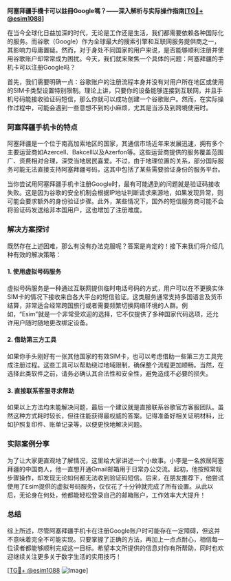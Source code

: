 **阿塞拜疆手機卡可以註冊Google嗎？——深入解析与实际操作指南[[TG💪+ @esim1088](https://t.me/s/esim1088)]**

在当今全球化日益加深的时代，无论是工作还是生活，我们都需要依赖各种国际化的服务。而谷歌（Google）作为全球最大的搜索引擎和互联网服务提供商之一，其影响力毋庸置疑。然而，对于身处不同国家的用户来说，是否能够顺利注册并使用谷歌账户却常常成为困扰。今天，我们就来聚焦一个具体的问题：阿塞拜疆的手机卡可以注册Google吗？

首先，我们需要明确一点：谷歌账户的注册流程本身并没有对用户所在地区或使用的SIM卡类型设置特别限制。理论上讲，只要你的设备能够连接到互联网，并且手机号码能接收验证码短信，那么你就可以成功创建一个谷歌账户。然而，在实际操作过程中，可能会遇到一些意想不到的小麻烦，尤其是当涉及到跨境使用时。

### 阿塞拜疆手机卡的特点

阿塞拜疆是一个位于南高加索地区的国家，其通信市场近年来发展迅速，拥有多个主要运营商如Azercell、Bakcell以及Azerfon等。这些运营商提供的服务覆盖范围广、资费相对合理，深受当地居民喜爱。不过，由于地理位置的关系，部分国际服务可能无法直接支持阿塞拜疆号码，这其中包括了某些需要验证身份的服务平台。

当你尝试用阿塞拜疆手机卡注册Google时，最有可能遇到的问题就是验证码接收失败。这是因为谷歌的安全机制会根据IP地址判断请求来源地，如果发现异常，则可能会要求额外的身份验证步骤。此外，某些情况下，国外的短信服务商可能不会将验证码发送给非本国用户，这也增加了注册难度。

### 解决方案探讨

既然存在上述困难，那么有没有办法克服呢？答案是肯定的！接下来我们将介绍几种有效的解决策略：

#### 1. 使用虚拟号码服务
虚拟号码服务是一种通过互联网提供临时电话号码的方式，用户可以在不更换实体SIM卡的情况下接收来自各大平台的短信验证。这类服务通常支持多国语言及货币结算，非常适合经常跨国旅行或者需要频繁切换网络环境的人群。例如，“Esim”就是一个非常受欢迎的选择，它不仅提供了多种国家代码选项，还允许用户随时随地更改绑定设备。

#### 2. 借助第三方工具
如果你手头刚好有一张其他国家的有效SIM卡，也可以考虑借助一些第三方工具完成注册过程。这些工具可以帮助绕过地域限制，确保整个流程更加顺畅。当然，在选择此类软件之前，请务必确认其合法性和安全性，避免造成不必要的损失。

#### 3. 直接联系客服寻求帮助
如果以上方法均未能解决问题，最后一个建议就是直接联系谷歌官方客服团队。虽然这种方式耗时较长，但往往能获得最权威的答案。记得准备好相关证明材料，比如护照复印件、账单记录等，以便更快地解决问题。

### 实际案例分享

为了让大家更直观地了解情况，这里给大家讲述一个小故事。小李是一名旅居阿塞拜疆的中国商人，他一直想开通Gmail邮箱用于日常办公交流。起初，他按照常规步骤操作，却发现无论如何都无法收到验证码短信。后来，在朋友推荐下，他尝试使用了Esim提供的虚拟号码服务，仅仅花了十分钟就完成了所有设置。从此以后，无论身在何处，他都能轻松登录自己的邮箱账户，工作效率大大提升！

### 总结

综上所述，尽管阿塞拜疆手机卡在注册Google账户时可能存在一定障碍，但这并不意味着完全不可能实现。只要掌握了正确的方法，再加上一点点耐心，相信每一位读者都能够顺利完成这一目标。希望本文所提供的信息对你有所帮助，同时也欢迎继续关注更多关于数字生活的实用技巧！

[[TG💪+ @esim1088](https://t.me/s/esim1088) ![Image](https://i.postimg.cc/4NQfJmqS/Snipaste-2025-05-13-00-14-12.png)]